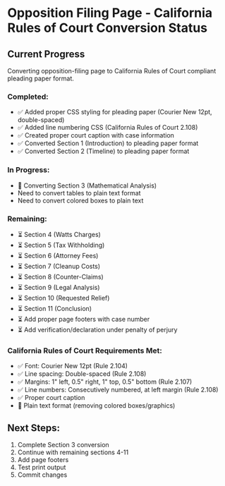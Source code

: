 # Opposition Filing Page - California Rules of Court Conversion Status

## Current Progress

Converting opposition-filing page to California Rules of Court compliant pleading paper format.

### Completed:
- ✅ Added proper CSS styling for pleading paper (Courier New 12pt, double-spaced)
- ✅ Added line numbering CSS (California Rules of Court 2.108)
- ✅ Created proper court caption with case information
- ✅ Converted Section 1 (Introduction) to pleading paper format
- ✅ Converted Section 2 (Timeline) to pleading paper format

### In Progress:
- 🔄 Converting Section 3 (Mathematical Analysis)
- Need to convert tables to plain text format
- Need to convert colored boxes to plain text

### Remaining:
- ⏳ Section 4 (Watts Charges)
- ⏳ Section 5 (Tax Withholding)
- ⏳ Section 6 (Attorney Fees)
- ⏳ Section 7 (Cleanup Costs)
- ⏳ Section 8 (Counter-Claims)
- ⏳ Section 9 (Legal Analysis)
- ⏳ Section 10 (Requested Relief)
- ⏳ Section 11 (Conclusion)
- ⏳ Add proper page footers with case number
- ⏳ Add verification/declaration under penalty of perjury

### California Rules of Court Requirements Met:
- ✅ Font: Courier New 12pt (Rule 2.104)
- ✅ Line spacing: Double-spaced (Rule 2.108)
- ✅ Margins: 1" left, 0.5" right, 1" top, 0.5" bottom (Rule 2.107)
- ✅ Line numbers: Consecutively numbered, at left margin (Rule 2.108)
- ✅ Proper court caption
- 🔄 Plain text format (removing colored boxes/graphics)

## Next Steps:
1. Complete Section 3 conversion
2. Continue with remaining sections 4-11
3. Add page footers
4. Test print output
5. Commit changes
